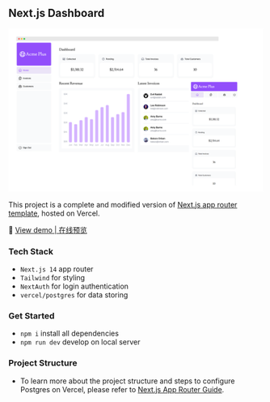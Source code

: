 ## Next.js Dashboard

![](./public/hero-desktop.png)

This project is a complete and modified version of [Next.js app router template](https://nextjs.org/learn), hosted on Vercel.

🚀 [View demo | 在线预览](https://nextjs-dashboard-cyan-eta-79.vercel.app)

### Tech Stack

- `Next.js 14` app router
- `Tailwind` for styling
- `NextAuth` for login authentication
- `vercel/postgres` for data storing

### Get Started

- `npm i` install all dependencies
- `npm run dev` develop on local server

### Project Structure

- To learn more about the project structure and steps to configure Postgres on Vercel, please refer to [Next.js App Router Guide](https://nextjs.org/learn).
